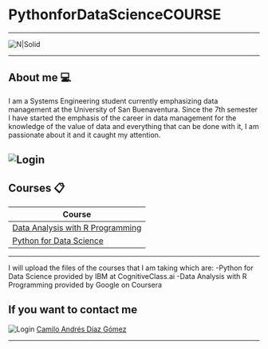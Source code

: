 # PythonforDataScienceCOURSE

---
![N|Solid](http://dachcolombia.com/wp-content/uploads/2017/07/7993_universidad-de-san-buenaventura.jpg)

---

## About me 💻
I am a Systems Engineering student currently emphasizing data management at the University of San Buenaventura. Since the 7th semester I have started the emphasis of the career in data management for the knowledge of the value of data and everything that can be done with it, I am passionate about it and it caught my attention.

![Login](https://yyb7613mjr31k8vxr4692ftk-wpengine.netdna-ssl.com/wp-content/uploads/2020/09/d6aa5176-statistics-for-data-science-courses.gif)
---

## Courses 📋

| Course | 
| --- |
| [Data Analysis with R Programming](https://www.coursera.org/programs/98e64fbf-be99-43f2-9ade-fd218157a6ab?collectionId=&currentTab=CATALOG&productId=joRZVwp9Eeun_RJEc0KNDw&productType=course&showMiniModal=true) |
| [Python for Data Science](https://cognitiveclass.ai/courses/python-for-data-science) |
---
I will upload the files of the courses that I am taking which are:
  -Python for Data Science provided by IBM at CognitiveClass.ai
  -Data Analysis with R Programming provided by Google on Coursera

## If you want to contact me
![Login](https://image.flaticon.com/icons/png/512/61/61109.png) [Camilo Andrés Díaz Gómez](https://www.linkedin.com/in/camilo-andr%C3%A9s-d%C3%ADaz-g%C3%B3mez-97b5581a3/)


---


